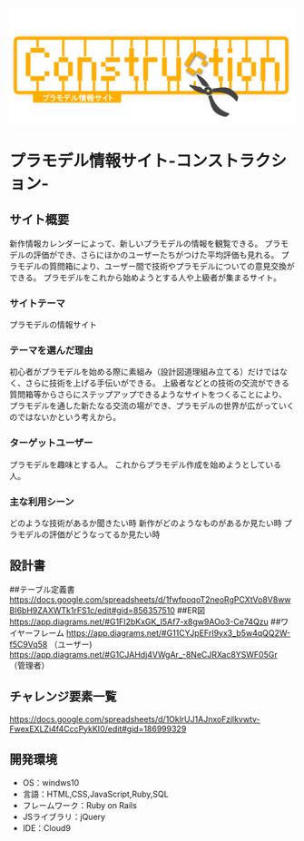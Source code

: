 ![site-logo](https://github.com/Kouga766/PF-construction/blob/develop/Construction/app/assets/images/Rogo.png)
# プラモデル情報サイト-コンストラクション-

## サイト概要
新作情報カレンダーによって、新しいプラモデルの情報を観覧できる。
プラモデルの評価ができ、さらにほかのユーザーたちがつけた平均評価も見れる。
プラモデルの質問箱により、ユーザー間で技術やプラモデルについての意見交換ができる。
プラモデルをこれから始めようとする人や上級者が集まるサイト。

### サイトテーマ
プラモデルの情報サイト

### テーマを選んだ理由
初心者がプラモデルを始める際に素組み（設計図道理組み立てる）だけではなく、さらに技術を上げる手伝いができる。
上級者などとの技術の交流ができる質問箱等からさらにステップアップできるようなサイトをつくることにより、
プラモデルを通した新たなる交流の場ができ、プラモデルの世界が広がっていくのではないかという考えから。

### ターゲットユーザー
プラモデルを趣味とする人。
これからプラモデル作成を始めようとしている人。

### 主な利用シーン
どのような技術があるか聞きたい時
新作がどのようなものがあるか見たい時
プラモデルの評価がどうなってるか見たい時

## 設計書
##テーブル定義書
https://docs.google.com/spreadsheets/d/1fwfpoqoT2neoRgPCXtVo8V8wwBI6bH9ZAXWTk1rFS1c/edit#gid=856357510
##ER図
https://app.diagrams.net/#G1FI2bKxGK_I5Af7-x8gw9AOo3-Ce74Qzu
##ワイヤーフレーム
https://app.diagrams.net/#G11CYJpEFrI9yx3_b5w4qQQ2W-f5C9Vq58 （ユーザー)
https://app.diagrams.net/#G1CJAHdj4VWgAr_-8NeCJRXac8YSWF05Gr （管理者）

## チャレンジ要素一覧
<https://docs.google.com/spreadsheets/d/1OklrUJ1AJnxoFzjlkvwtv-FwexEXLZi4f4CccPykKI0/edit#gid=186999329>

## 開発環境
- OS：windws10
- 言語：HTML,CSS,JavaScript,Ruby,SQL
- フレームワーク：Ruby on Rails
- JSライブラリ：jQuery
- IDE：Cloud9
